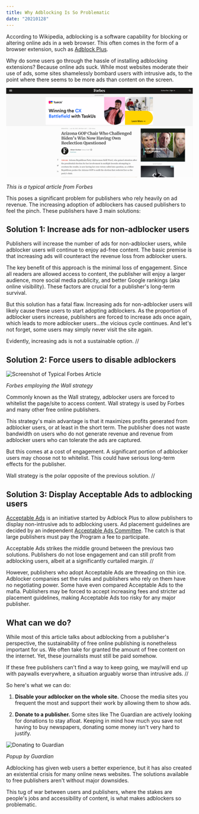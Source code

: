 ```yaml
---
title: Why Adblocking Is So Problematic
date: "20210128"
---
```

According to Wikipedia, adblocking is a software capability for blocking or altering online ads in a web browser. This often comes in the form of a browser extension, such as [Adblock Plus](https://adblockplus.org/).

Why do some users go through the hassle of installing adblocking extensions? Because online ads suck. While most websites moderate their use of ads, some sites shamelessly bombard users with intrusive ads, to the point where there seems to be more ads than content on the screen.

![Screenshot of Typical Forbes Article](/images/uploads/forbes.png)

*This is a typical article from Forbes*

This poses a significant problem for publishers who rely heavily on ad revenue. The increasing adoption of adblockers has caused publishers to feel the pinch. These publishers have 3 main solutions:

## Solution 1: Increase ads for non-adblocker users

Publishers will increase the number of ads for non-adblocker users, while adblocker users will continue to enjoy ad-free content. The basic premise is that increasing ads will counteract the revenue loss from adblocker users.

The key benefit of this approach is the minimal loss of engagement. Since all readers are allowed access to content, the publisher will enjoy a larger audience, more social media publicity, and better Google rankings (aka online visibility). These factors are crucial for a publisher's long-term survival.

But this solution has a fatal flaw. Increasing ads for non-adblocker users will likely cause these users to start adopting adblockers. As the proportion of adblocker users increase, publishers are forced to increase ads once again, which leads to more adblocker users...the vicious cycle continues. And let's not forget, some users may simply never visit the site again.

Evidently, increasing ads is not a sustainable option. //

## Solution 2: Force users to disable adblockers

![Screenshot of Typical Forbes Article](/images/uploads/forbes_adblock_wall.png)

*Forbes employing the Wall strategy*

Commonly known as the Wall strategy, adblocker users are forced to whitelist the page/site to access content. Wall strategy is used by Forbes and many other free online publishers.

This strategy's main advantage is that it maximizes profits generated from adblocker users, or at least in the short term. The publisher does not waste bandwidth on users who do not generate revenue and revenue from adblocker users who can tolerate the ads are captured.

But this comes at a cost of engagement. A significant portion of adblocker users may choose not to whitelist. This could have serious long-term effects for the publisher.

Wall strategy is the polar opposite of the previous solution. //

## Solution 3: Display Acceptable Ads to adblocking users

[Acceptable Ads](https://acceptableads.com/) is an initiative started by Adblock Plus to allow publishers to display non-intrusive ads to adblocking users. Ad placement guidelines are decided by an independent [Acceptable Ads Committee](https://www.acceptableadscommittee.org/the-standard/). The catch is that large publishers must pay the Program a fee to participate.

Acceptable Ads strikes the middle ground between the previous two solutions. Publishers do not lose engagement and can still profit from adblocking users, albeit at a significantly curtailed margin. //

However, publishers who adopt Acceptable Ads are threading on thin ice. Adblocker companies set the rules and publishers who rely on them have no negotiating power. Some have even compared Acceptable Ads to the mafia. Publishers may be forced to accept increasing fees and stricter ad placement guidelines, making Acceptable Ads too risky for any major publisher. 

## What can we do?

While most of this article talks about adblocking from a publisher's perspective, the sustainability of free online publishing is nonetheless important for us. We often take for granted the amount of free content on the internet. Yet, these journalists must still be paid somehow.

If these free publishers can't find a way to keep going, we may/will end up with paywalls everywhere, a situation arguably worse than intrusive ads. //

So here's what we can do:
1. **Disable your adblocker on the whole site.** Choose the media sites you frequent the most and support their work by allowing them to show ads.

2. **Donate to a publisher.** Some sites like The Guardian are actively looking for donations to stay afloat. Keeping in mind how much you save not having to buy newspapers, donating some money isn't very hard to justify.

![Donating to Guardian](/images/uploads/guardian_donation.png)

*Popup by Guardian*

Adblocking has given web users a better experience, but it has also created an existential crisis for many online news websites. The solutions available to free publishers aren't without major downsides.

This tug of war between users and publishers, where the stakes are people's jobs and accessibility of content, is what makes adblockers so problematic.
